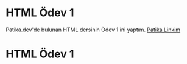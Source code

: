 # HTML Ödev 1
Patika.dev'de bulunan HTML dersinin Ödev 1'ini yaptım.
[Patika Linkim](https://app.patika.dev/yilmazaladagli)

# HTML Ödev 1
